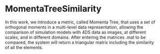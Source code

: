 # MomentaTreeSimilarity

In this work, we introduce a metric, called Momenta Tree, that uses a set of orthogonal moments in a multi-level data representation, allowing the comparison of simulation models with 4DS data as images, at different scales, and in different domains. After entering the matrices .mat to be compared, the system will return a triangular matrix including the similarity of all the elements.
